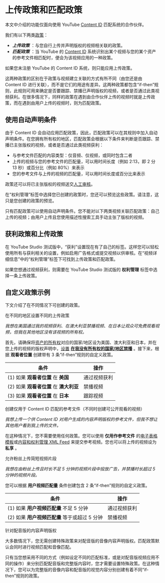 # 上传政策和匹配政策

本文中介绍的功能仅面向使用 YouTube [Content ID](http://www.youtube.com/t/contentid) 匹配系统的合作伙伴。

我们有以下两类[政策](https://support.google.com/youtube/answer/107383)：

* ***上传政策*** ：与您自行上传并声明版权的视频相关联的政策。
* ***匹配政策*** ：当 YouTube 的 [Content ID](http://www.youtube.com/t/contentid) 系统识别出某个视频与您的某个资产的参考文件相匹配时，便会为该视频应用的一种政策。

如果您未注册 YouTube 的 Content ID 系统，则只能应用上传政策。

这两种政策的区别在于政策与视频建立关联的方式有所不同（由您还是由 Content ID 进行关联），而不是它们的用途有差异。这两种政策都包含“if-then”规则，此规则可用来确定是否要跟踪、禁播已声明版权的视频，或者是否通过此类视频获利。在很多情况下，同样的政策在遇到由合作伙伴上传的视频时就是上传政策，而在遇到由用户上传的视频时，则为匹配政策。

## 使用自动声明条件

由于 Content ID 会自动应用匹配政策，因此，匹配政策可以在其规则中加入自动声明条件。在您拥有所有权的地区，匹配政策会根据以下条件来判断是否跟踪、禁播已主张版权的视频，或者是否通过此类视频获利：

* 与参考文件匹配的内容类型：仅音频、仅视频，或同时包含二者
* 上传的视频与您的参考文件的匹配量，可以用时间长度（例如 2:13，即 2 分 13 秒）或百分比（例如 80%）来表示
* 您的参考文件与上传的视频的匹配量，可以用时间长度或百分比来表示

政策还可以将已主张版权的视频送交[人工审核](https://support.google.com/youtube/answer/106966)。

在“权利管理”标签中选择您已创建的政策时，您还可以预览这些政策。请注意，这只是您创建的政策的预览。

只有匹配政策可以使用自动声明条件。您不能对以下两类视频关联匹配政策：自己上传的视频；由用户上传且您使用描述性搜索工具手动主张了版权的视频。

## 获利政策和上传政策

在 YouTube Studio 测试版中，“获利”设置现在有了自己的标签。这样您可以轻松使用所有与获利相关的设置，例如启用广告格式或提交视频以供审核。在“视频详细信息”中的“权利管理”标签下可找到上传政策和匹配政策。

如果您想通过视频获利，则需要在 YouTube Studio 测试版的 **权利管理** 标签中选择一条上传政策。

## 自定义政策示例

下文介绍了在不同情况下可创建的政策。

在不同的地区设置不同的上传政策

*我想在美国通过我的视频获利、在澳大利亚禁播视频、在日本让观众可免费观看视频，但我在其他地区没有该视频的所有权。*

首先，请确保将[资产的所有权](https://support.google.com/youtube/answer/6085492)对应的国家/地区设为美国、澳大利亚和日本，并在您上传的视频的版权声明中，[设置](https://support.google.com/youtube/answer/6303378) **[在我没有所有权的国家/地区禁播](https://support.google.com/youtube/answer/6303378)** 。接下来，根据 **观看者位置** 创建带有 3 条“if-then”规则的自定义政策。

|条件|操作|
| --- | --- |
|(1) 如果 **观看者位置** 在 **美国**|通过视频获利|
|(2) 如果 **观看者位置** 在 **澳大利亚**|禁播视频|
|(3) 如果 **观看者位置** 在 **日本**|跟踪视频|

创建仅用于 Content ID 匹配的参考文件（不同时创建可公开观看的视频）

*我想上传一个供 Content ID 对用户生成的内容声明版权的参考文件，但我不想让其他用户看到我上传的文件。*

在这种情况下，您不需要使用任何政策。您可以使用 **仅用作参考文件** 的[电子表格模板](https://support.google.com/youtube/answer/6066171)或[内容和权利管理 XML Feed](https://support.google.com/youtube/answer/4588226) 来提交参考视频。您也可以将上传的视频设为 **私享** 。

允许粉丝上传简短视频片段

*我想在由粉丝上传且时长不足 5 分钟的视频片段中投放广告，并禁播时长超过 5 分钟的视频片段。*

您可以根据 **用户视频匹配量** 条件创建包含 2 条“if-then”规则的自定义政策。

|条件|操作|
| --- | --- |
|(1) 如果 **用户视频匹配量** 不足 5 分钟|通过视频获利|
|(2) 如果 **用户视频匹配量** 等于或超过 5 分钟|禁播视频|

针对配音版的内容声明版权

大多数情况下，您无需创建特殊政策来对配音版的音像内容声明版权。匹配政策默认会同时进行视频匹配和音像匹配。

只有当您想采用不同的方式（例如设定不同的匹配标准，或是对配音版视频应用不同的操作）来分别匹配配音版和完整版内容时，您才需要设置特殊政策。在这种情况下，您可以为完整版的音像内容和配音版的视觉内容分别创建有着不同“if-then”规则的政策。